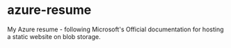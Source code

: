 # azure-resume
My Azure resume - following Microsoft's Official documentation for hosting a static website on blob storage.
